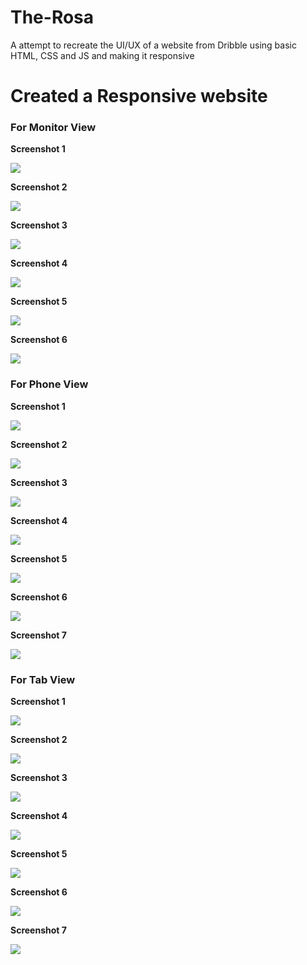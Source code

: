 # The-Rosa
A attempt to recreate the UI/UX of a website from Dribble using basic HTML, CSS and JS and making it responsive

# Created a Responsive website
<h3> For Monitor View </h3>
<p><b> Screenshot 1</b></p>
<img src = "https://github.com/ColossalMonk/The-Rosa/blob/main/Screenshots/1.JPG">
<p><b> Screenshot 2</b></p>
<img src = "https://github.com/ColossalMonk/The-Rosa/blob/main/Screenshots/2.JPG">
<p><b> Screenshot 3</b></p>
<img src = "https://github.com/ColossalMonk/The-Rosa/blob/main/Screenshots/3.JPG">
<p><b> Screenshot 4</b></p>
<img src = "https://github.com/ColossalMonk/The-Rosa/blob/main/Screenshots/4.JPG">
<p><b> Screenshot 5</b></p>
<img src = "https://github.com/ColossalMonk/The-Rosa/blob/main/Screenshots/5.JPG">
<p><b> Screenshot 6</b></p>
<img src = "https://github.com/ColossalMonk/The-Rosa/blob/main/Screenshots/6.JPG">

<h3> For Phone View </h3>
<p><b> Screenshot 1</b></p>
<img src = "https://github.com/ColossalMonk/The-Rosa/blob/main/Screenshots/13.JPG">
<p><b> Screenshot 2</b></p>
<img src = "https://github.com/ColossalMonk/The-Rosa/blob/main/Screenshots/7.JPG">
<p><b> Screenshot 3</b></p>
<img src = "https://github.com/ColossalMonk/The-Rosa/blob/main/Screenshots/8.JPG">
<p><b> Screenshot 4</b></p>
<img src = "https://github.com/ColossalMonk/The-Rosa/blob/main/Screenshots/9.JPG">
<p><b> Screenshot 5</b></p>
<img src = "https://github.com/ColossalMonk/The-Rosa/blob/main/Screenshots/10.JPG">
<p><b> Screenshot 6</b></p>
<img src = "https://github.com/ColossalMonk/The-Rosa/blob/main/Screenshots/11.JPG">
<p><b> Screenshot 7</b></p>
<img src = "https://github.com/ColossalMonk/The-Rosa/blob/main/Screenshots/12.JPG">

<h3> For Tab View </h3>
<p><b> Screenshot 1</b></p>
<img src = "https://github.com/ColossalMonk/The-Rosa/blob/main/Screenshots/14.JPG">
<p><b> Screenshot 2</b></p>
<img src = "https://github.com/ColossalMonk/The-Rosa/blob/main/Screenshots/15.JPG">
<p><b> Screenshot 3</b></p>
<img src = "https://github.com/ColossalMonk/The-Rosa/blob/main/Screenshots/16.JPG">
<p><b> Screenshot 4</b></p>
<img src = "https://github.com/ColossalMonk/The-Rosa/blob/main/Screenshots/17.JPG">
<p><b> Screenshot 5</b></p>
<img src = "https://github.com/ColossalMonk/The-Rosa/blob/main/Screenshots/18.JPG">
<p><b> Screenshot 6</b></p>
<img src = "https://github.com/ColossalMonk/The-Rosa/blob/main/Screenshots/19.JPG">
<p><b> Screenshot 7</b></p>
<img src = "https://github.com/ColossalMonk/The-Rosa/blob/main/Screenshots/20.JPG">
